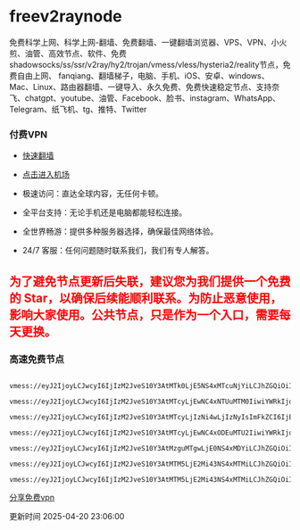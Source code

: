 # freev2raynode

免费科学上网、科学上网-翻墙、免费翻墙、一键翻墙浏览器、VPS、VPN、小火煎、油管、高效节点、软件、免费shadowsocks/ss/ssr/v2ray/hy2/trojan/vmess/vless/hysteria2/reality节点，免费自由上网、 fanqiang、翻墙梯子，电脑、手机、iOS、安卓、windows、Mac、Linux、路由器翻墙、一键导入、永久免费、免费快速稳定节点、支持奈飞、chatgpt、youtube、油管、Facebook、脸书、instagram、WhatsApp、Telegram、纸飞机、tg、推特、Twitter

### 付费VPN

* [快速翻墙](https://uhuio.top) 

* [点击进入机场](https://uhuio.top) 

* 极速访问：直达全球内容，无任何卡顿。

* 全平台支持：无论手机还是电脑都能轻松连接。

* 全世界畅游：提供多种服务器选择，确保最佳网络体验。

* 24/7 客服：任何问题随时联系我们，我们有专人解答。

## <font color='red'>为了避免节点更新后失联，建议您为我们提供一个免费的 Star，以确保后续能顺利联系。为防止恶意使用，影响大家使用。公共节点，只是作为一个入口，需要每天更换。</font>

### 高速免费节点

```

vmess://eyJ2IjoyLCJwcyI6IjIzM2JveS10Y3AtMTk0LjE5NS4xMTcuNjYiLCJhZGQiOiIxOTQuMTk1LjExNy42NiIsInBvcnQiOiIyOTE1NSIsImlkIjoiNWMyZWU4NDItOGJmZi00ZWI2LTk4ZWItOTgxYWM4ZWVmMzI1IiwiYWlkIjoiMCIsIm5ldCI6InRjcCIsInR5cGUiOiJub25lIiwicGF0aCI6IiJ9

vmess://eyJ2IjoyLCJwcyI6IjIzM2JveS10Y3AtMTcyLjEwNC4xNTUuMTM0IiwiYWRkIjoiMTcyLjEwNC4xNTUuMTM0IiwicG9ydCI6IjI5MTU1IiwiaWQiOiI1YzJlZTg0Mi04YmZmLTRlYjYtOThlYi05ODFhYzhlZWYzMjUiLCJhaWQiOiIwIiwibmV0IjoidGNwIiwidHlwZSI6Im5vbmUiLCJwYXRoIjoiIn0=

vmess://eyJ2IjoyLCJwcyI6IjIzM2JveS10Y3AtMTcyLjIzNi4wLjIzNyIsImFkZCI6IjE3Mi4yMzYuMC4yMzciLCJwb3J0IjoiMzMzMjciLCJpZCI6IjVjMmVlODQyLThiZmYtNGViNi05OGViLTk4MWFjOGVlZjMyNSIsImFpZCI6IjAiLCJuZXQiOiJ0Y3AiLCJ0eXBlIjoibm9uZSIsInBhdGgiOiIifQ==

vmess://eyJ2IjoyLCJwcyI6IjIzM2JveS10Y3AtMTcyLjEwNC4xODEuMTU2IiwiYWRkIjoiMTcyLjEwNC4xODEuMTU2IiwicG9ydCI6IjYzMzM0IiwiaWQiOiI1YzJlZTg0Mi04YmZmLTRlYjYtOThlYi05ODFhYzhlZWYzMjUiLCJhaWQiOiIwIiwibmV0IjoidGNwIiwidHlwZSI6Im5vbmUiLCJwYXRoIjoiIn0=

vmess://eyJ2IjoyLCJwcyI6IjIzM2JveS10Y3AtMzguMTgwLjE0NS4xMDYiLCJhZGQiOiIzOC4xODAuMTQ1LjEwNiIsInBvcnQiOiIxODk2MSIsImlkIjoiNWMyZWU4NDItOGJmZi00ZWI2LTk4ZWItOTgxYWM4ZWVmMzI1IiwiYWlkIjoiMCIsIm5ldCI6InRjcCIsInR5cGUiOiJub25lIiwicGF0aCI6IiJ9

vmess://eyJ2IjoyLCJwcyI6IjIzM2JveS10Y3AtMTM5LjE2Mi43NS4xMTMiLCJhZGQiOiIxMzkuMTYyLjc1LjExMyIsInBvcnQiOiI1MDYwOCIsImlkIjoiNWMyZWU4NDItOGJmZi00ZWI2LTk4ZWItOTgxYWM4ZWVmMzI1IiwiYWlkIjoiMCIsIm5ldCI6InRjcCIsInR5cGUiOiJub25lIiwicGF0aCI6IiJ9

vmess://eyJ2IjoyLCJwcyI6IjIzM2JveS10Y3AtMTM5LjE2Mi43NS4xMTMiLCJhZGQiOiIxMzkuMTYyLjc1LjExMyIsInBvcnQiOiIzMjg1NSIsImlkIjoiNWMyZWU4NDItOGJmZi00ZWI2LTk4ZWItOTgxYWM4ZWVmMzI1IiwiYWlkIjoiMCIsIm5ldCI6InRjcCIsInR5cGUiOiJub25lIiwicGF0aCI6IiJ9

```

[分享免费vpn](https://github.com/asdsadsddas123/freevpn) 

更新时间 2025-04-20 23:06:00